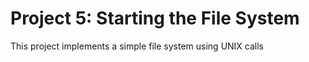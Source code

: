 # Project 5: Starting the File System

This project implements a simple file system using UNIX calls
